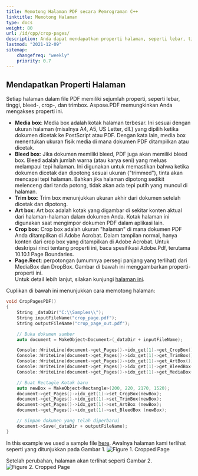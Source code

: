 ```yaml
---
title: Memotong Halaman PDF secara Pemrograman C++
linktitle: Memotong Halaman
type: docs
weight: 80
url: /id/cpp/crop-pages/
description: Anda dapat mendapatkan properti halaman, seperti lebar, tinggi, bleed-, crop-, dan trimbox menggunakan Aspose.PDF untuk C++.
lastmod: "2021-12-09"
sitemap:
    changefreq: "weekly"
    priority: 0.7
---
```


## Mendapatkan Properti Halaman

Setiap halaman dalam file PDF memiliki sejumlah properti, seperti lebar, tinggi, bleed-, crop-, dan trimbox. Aspose.PDF memungkinkan Anda mengakses properti ini.

- **Media box**: Media box adalah kotak halaman terbesar. Ini sesuai dengan ukuran halaman (misalnya A4, A5, US Letter, dll.) yang dipilih ketika dokumen dicetak ke PostScript atau PDF. Dengan kata lain, media box menentukan ukuran fisik media di mana dokumen PDF ditampilkan atau dicetak.
- **Bleed box**: Jika dokumen memiliki bleed, PDF juga akan memiliki bleed box. Bleed adalah jumlah warna (atau karya seni) yang meluas melampaui tepi halaman. Ini digunakan untuk memastikan bahwa ketika dokumen dicetak dan dipotong sesuai ukuran ("trimmed"), tinta akan mencapai tepi halaman. Bahkan jika halaman dipotong sedikit melenceng dari tanda potong, tidak akan ada tepi putih yang muncul di halaman.
- **Trim box**: Trim box menunjukkan ukuran akhir dari dokumen setelah dicetak dan dipotong.
- **Art box**: Art box adalah kotak yang digambar di sekitar konten aktual dari halaman-halaman dalam dokumen Anda. Kotak halaman ini digunakan saat mengimpor dokumen PDF dalam aplikasi lain.
- **Crop box**: Crop box adalah ukuran "halaman" di mana dokumen PDF Anda ditampilkan di Adobe Acrobat. Dalam tampilan normal, hanya konten dari crop box yang ditampilkan di Adobe Acrobat. Untuk deskripsi rinci tentang properti ini, baca spesifikasi Adobe.Pdf, terutama 10.10.1 Page Boundaries.
- **Page.Rect**: perpotongan (umumnya persegi panjang yang terlihat) dari MediaBox dan DropBox. Gambar di bawah ini menggambarkan properti-properti ini.  
Untuk detail lebih lanjut, silakan kunjungi [halaman ini](http://www.enfocus.com/manuals/ReferenceGuide/PP/10/enUS/en-us/concept/c_aa1095731.html).

Cuplikan di bawah ini menunjukkan cara memotong halaman:

```cpp
void CropPagesPDF()
{
    String _dataDir("C:\\Samples\\");
    String inputFileName("crop_page.pdf");
    String outputFileName("crop_page_out.pdf");

    // Buka dokumen sumber
    auto document = MakeObject<Document>(_dataDir + inputFileName);

    Console::WriteLine(document->get_Pages()->idx_get(1)->get_CropBox());
    Console::WriteLine(document->get_Pages()->idx_get(1)->get_TrimBox());
    Console::WriteLine(document->get_Pages()->idx_get(1)->get_ArtBox());
    Console::WriteLine(document->get_Pages()->idx_get(1)->get_BleedBox());
    Console::WriteLine(document->get_Pages()->idx_get(1)->get_MediaBox());

    // Buat Rectagle Kotak baru
    auto newBox = MakeObject<Rectangle>(200, 220, 2170, 1520);
    document->get_Pages()->idx_get(1)->set_CropBox(newBox);
    document->get_Pages()->idx_get(1)->set_TrimBox(newBox);
    document->get_Pages()->idx_get(1)->set_ArtBox (newBox);
    document->get_Pages()->idx_get(1)->set_BleedBox (newBox);

    // Simpan dokumen yang telah diperbarui
    document->Save(_dataDir + outputFileName);
}
```
In this example we used a sample file [here](crop_page.pdf). Awalnya halaman kami terlihat seperti yang ditunjukkan pada Gambar 1.
![Figure 1. Cropped Page](crop_page.png)

Setelah perubahan, halaman akan terlihat seperti Gambar 2.
![Figure 2. Cropped Page](crop_page2.png)